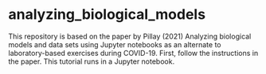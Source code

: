# analyzing_biological_models
This repository is based on the paper by Pillay (2021) Analyzing biological models and data sets using Jupyter notebooks as an alternate to laboratory-based exercises during COVID-19. First, follow the instructions in the paper. This tutorial runs in a Jupyter notebook.
